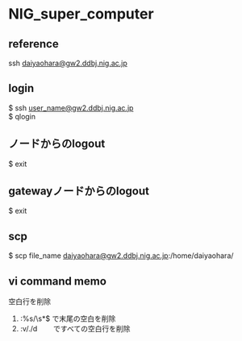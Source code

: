 # NIG_super_computer
## reference  
ssh daiyaohara@gw2.ddbj.nig.ac.jp

## login
$ ssh user_name@gw2.ddbj.nig.ac.jp  
$ qlogin  

## ノードからのlogout
$ exit  

## gatewayノードからのlogout
$ exit  

## scp
$ scp file_name daiyaohara@gw2.ddbj.nig.ac.jp:/home/daiyaohara/

## vi command memo
空白行を削除
1. :%s/\s*$   で末尾の空白を削除
2. :v/./d　  　ですべての空白行を削除
